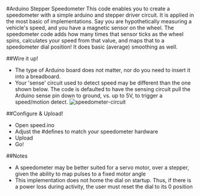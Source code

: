 #Arduino Stepper Speedometer
This code enables you to create a speedometer with a simple arduino and stepper driver circuit.  It is applied in the most basic of implementations.  Say you are hypothetically measuring a vehicle's speed, and you have a magnetic sensor on the wheel.  The speedometer code adds how many times that sensor ticks as the wheel spins, calculates your speed from that value, and maps that to a speedometer dial position!  It does basic (average) smoothing as well.

##Wire it up!
* The type of Arduino board does not matter, nor do you need to insert it into a breadboard.
* Your 'sense' circuit used to detect speed may be different than the one shown below.  The code is defaulted to have the sensing circuit pull the Arduino sense pin down to ground, vs. up to 5V, to trigger a speed/motion detect.
![speedometer-circuit](http://cdaringe.net/img/speedometer4.png)

##Configure & Upload!
* Open speed.ino
* Adjust the #defines to match your speedometer hardware
* Upload
* Go!

##Notes
* A speedometer may be better suited for a servo motor, over a stepper, given the ability to map pulses to a fixed motor angle
* This implementation does not home the dial on startup.  Thus, if there is a power loss during activity, the user must reset the dial to its 0 position